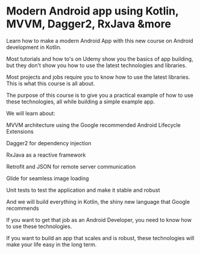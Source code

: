 # Modern Android app using Kotlin, MVVM, Dagger2, RxJava &more

Learn how to make a modern Android App with this new course on Android development in Kotlin.

Most tutorials and how to's on Udemy show you the basics of app building, but they don't show you how to use the latest technologies and libraries.

Most projects and jobs require you to know how to use the latest libraries. This is what this course is all about.

The purpose of this course is to give you a practical example of how to use these technologies, all while building a simple example app.

We will learn about:

MVVM architecture using the Google recommended Android Lifecycle Extensions

Dagger2 for dependency injection

RxJava as a reactive framework

Retrofit and JSON for remote server communication

Glide for seamless image loading

Unit tests to test the application and make it stable and robust

And we will build everything in Kotlin, the shiny new language that Google recommends

If you want to get that job as an Android Developer, you need to know how to use these technologies.

If you want to build an app that scales and is robust, these technologies will make your life easy in the long term.
